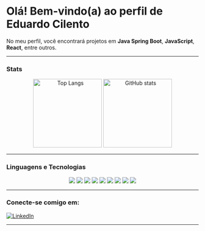 # Olá! Bem-vindo(a) ao perfil de Eduardo Cilento

No meu perfil, você encontrará projetos em **Java Spring Boot**, **JavaScript**, **React**, entre outros.

---

### Stats

<div align="center">
  <img height="180em" src="https://github-readme-stats.vercel.app/api/top-langs/?username=Cilentoo&layout=compact&theme=transparent&hide_border=true&langs_count=8" alt="Top Langs"/>
  <img height="180em" src="https://github-readme-stats.vercel.app/api?username=Cilentoo&show_icons=true&theme=transparent&hide_border=true&count_private=true&include_all_commits=true" alt="GitHub stats"/>
</div>

---

### Linguagens e Tecnologias

<div align="center">
  <img src="https://img.shields.io/badge/Java%20Spring%20Boot-6DB33F?style=for-the-badge&logo=spring-boot&logoColor=white" />
  <img src="https://img.shields.io/badge/.NET-512BD4?style=for-the-badge&logo=dotnet&logoColor=white" />
  <img src="https://img.shields.io/badge/HTML5-E34F26?style=for-the-badge&logo=html5&logoColor=white" />
  <img src="https://img.shields.io/badge/CSS3-1572B6?style=for-the-badge&logo=css3&logoColor=white" />
  <img src="https://img.shields.io/badge/JavaScript-F7DF1E?style=for-the-badge&logo=javascript&logoColor=black" />
  <img src="https://img.shields.io/badge/React-61DAFB?style=for-the-badge&logo=react&logoColor=black" />
  <img src="https://img.shields.io/badge/React%20Native-61DAFB?style=for-the-badge&logo=react&logoColor=black" />
  <img src="https://img.shields.io/badge/PostgreSQL-316192?style=for-the-badge&logo=postgresql&logoColor=white" />
  <img src="https://img.shields.io/badge/MongoDB-47A248?style=for-the-badge&logo=mongodb&logoColor=white" />
</div>

---

### Conecte-se comigo em:

[![LinkedIn](https://img.shields.io/badge/LinkedIn-0077B5?style=for-the-badge&logo=linkedin&logoColor=white)](www.linkedin.com/in/eduardo-cilento-6a3048258)

---

